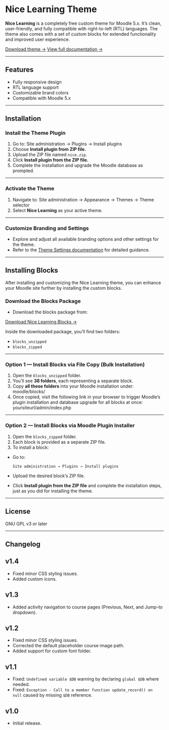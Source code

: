 # Nice Learning Theme

**Nice Learning** is a completely free custom theme for Moodle 5.x. It’s clean, user-friendly, and fully compatible with right-to-left (RTL) languages. The theme also comes with a set of custom blocks for extended functionality and improved user experience.

[Download theme →](https://moodle.org/plugins/theme_nice)
[View full documentation →](https://docs.nicelearning.org/getting-started/overview)

---

## Features

- Fully responsive design
- RTL language support
- Customizable brand colors
- Compatible with Moodle 5.x

---

## Installation

### Install the Theme Plugin

1. Go to: Site administration → Plugins → Install plugins
2. Choose **Install plugin from ZIP file.**
3. Upload the ZIP file named `nice.zip`.
4. Click **Install plugin from the ZIP file.**
5. Complete the installation and upgrade the Moodle database as prompted.

---

### Activate the Theme

1. Navigate to: Site administration → Appearance → Themes → Theme selector
2. Select **Nice Learning** as your active theme.

---

### Customize Branding and Settings

- Explore and adjust all available branding options and other settings for the theme.
- Refer to the [Theme Settings documentation](https://docs.nicelearning.org/theme-settings/general-settings) for detailed guidance.

---

## Installing Blocks

After installing and customizing the Nice Learning theme, you can enhance your Moodle site further by installing the custom blocks.

### Download the Blocks Package

- Download the blocks package from:

[Download Nice Learning Blocks →](https://docs.nicelearning.org/website/blocks.zip)

Inside the downloaded package, you’ll find two folders:

- `blocks_unzipped`
- `blocks_zipped`

---

### Option 1 — Install Blocks via File Copy (Bulk Installation)

1. Open the `blocks_unzipped` folder.
2. You’ll see **38 folders**, each representing a separate block.
3. Copy **all these folders** into your Moodle installation under: moodle/blocks/
4. Once copied, visit the following link in your browser to trigger Moodle’s plugin installation and database upgrade for all blocks at once: yoursiteurl/admin/index.php

---

### Option 2 — Install Blocks via Moodle Plugin Installer

1. Open the `blocks_zipped` folder.
2. Each block is provided as a separate ZIP file.
3. To install a block:
- Go to:
  
  ```
  Site administration → Plugins → Install plugins
  ```
- Upload the desired block’s ZIP file.
- Click **Install plugin from the ZIP file** and complete the installation steps, just as you did for installing the theme.

---

## License

GNU GPL v3 or later

---

## Changelog

## v1.4
- Fixed minor CSS styling issues.
- Added custom icons.

## v1.3
- Added activity navigation to course pages (Previous, Next, and Jump-to dropdown).

## v1.2
- Fixed minor CSS styling issues.
- Corrected the default placeholder course image path.
- Added support for custom font folder.

## v1.1
- Fixed: `Undefined variable $DB` warning by declaring `global $DB` where needed.
- Fixed: `Exception - Call to a member function update_record() on null` caused by missing `$DB` reference.

## v1.0
- Initial release.
